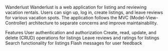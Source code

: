 Wanderlust
Wanderlust is a web application for listing and reviewing vacation rentals. Users can sign up, log in, create listings, and leave reviews for various vacation spots. The application follows the MVC (Model-View-Controller) architecture to separate concerns and improve maintainability.

Features
User authentication and authorization
Create, read, update, and delete (CRUD) operations for listings
Leave reviews and ratings for listings
Search functionality for listings
Flash messages for user feedback

